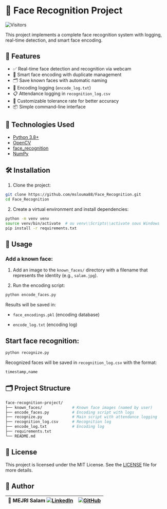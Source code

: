 
# 🎯 Face Recognition Project

![Visitors](https://visitor-badge.laobi.icu/badge?page_id=mslouma88.Face_Recognition&left_color=blue&right_color=green)

This project implements a complete face recognition system with logging, real-time detection, and smart face encoding.

## 📌 Features

- ✅ Real-time face detection and recognition via webcam  
- 🧠 Smart face encoding with duplicate management  
- 🗂️ Save known faces with automatic naming  
- 📝 Encoding logging (`encode_log.txt`)  
- 📋 Attendance logging in `recognition_log.csv`  
- 🔧 Customizable tolerance rate for better accuracy  
- 📦 Simple command-line interface  

## 🧰 Technologies Used

- [Python 3.8+](https://www.python.org/)
- [OpenCV](https://opencv.org/)
- [face_recognition](https://github.com/ageitgey/face_recognition)
- [NumPy](https://numpy.org/)

## 🛠️ Installation

1. Clone the project:

```bash
git clone https://github.com/mslouma88/Face_Recognition.git
cd Face_Recognition
```

2. Create a virtual environment and install dependencies:

```bash
python -m venv venv
source venv/bin/activate  # ou venv\\Scripts\\activate sous Windows
pip install -r requirements.txt
```

## 🚀 Usage
### Add a known face:

1. Add an image to the `known_faces/` directory with a filename that represents the identity (e.g., `salam.jpg`).

2. Run the encoding script:

```bash
python encode_faces.py
```

Results will be saved in:

- `face_encodings.pkl` (encoding database)

- `encode_log.txt` (encoding log)

## Start face recognition:

```bash
python recognize.py
```

Recognized faces will be saved in `recognition_log.csv` with the format:

```
timestamp,name

```

## 🗂️ Project Structure


```bash
face-recognition-project/
├── known_faces/             # Known face images (named by user)
├── encode_faces.py          # Encoding script with logs
├── recognize.py             # Main script with attendance logging
├── recognition_log.csv      # Recognition log
├── encode_log.txt           # Encoding log
├── requirements.txt
└── README.md
```

## 📜 License

This project is licensed under the MIT License. See the  [LICENSE](License) file for more details.

## 👤 Author
| 🔹 MEJRI Salam  [![LinkedIn](https://img.shields.io/badge/-LinkedIn-blue?logo=linkedin&logoColor=white)](https://www.linkedin.com/in/salam-mejri/)  | [![GitHub](https://img.shields.io/badge/-GitHub-black?logo=github&logoColor=white)](https://github.com/mslouma88)  |
|:-------------------------------------------------------------:|:-------------------------------------------------------------:|
